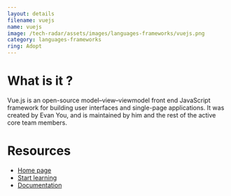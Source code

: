 ```yaml
---
layout: details
filename: vuejs
name: vuejs
image: /tech-radar/assets/images/languages-frameworks/vuejs.png
category: languages-frameworks
ring: Adopt
---
```


# What is it ?
Vue.js is an open-source model–view–viewmodel front end JavaScript framework for building user interfaces and single-page applications. It was created by Evan You, and is maintained by him and the rest of the active core team members.

# Resources
- [Home page](https://vuejs.org/)
- [Start learning](https://www.vuemastery.com/courses/)
- [Documentation](https://vuejs.org/v2/guide/)

